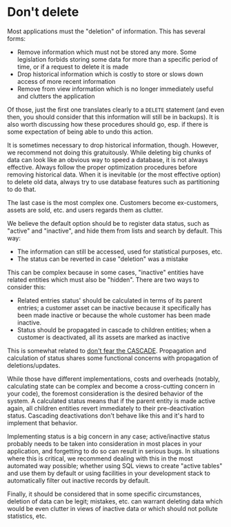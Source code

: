 # Don't delete

Most applications must the "deletion" of information. This has several forms:

* Remove information which must not be stored any more. Some legislation forbids storing some data for more than a specific period of time, or if a request to delete it is made
* Drop historical information which is costly to store or slows down access of more recent information
* Remove from view information which is no longer immediately useful and clutters the application

Of those, just the first one translates clearly to a `DELETE` statement (and even then, you should consider that this information will still be in backups). It is also worth discussing how these procedures should go, esp. if there is some expectation of being able to undo this action.

It is sometimes necessary to drop historical information, though. However, we recommend not doing this gratuitously. While deleting big chunks of data can look like an obvious way to speed a database, it is not always effective. Always follow the proper optimization procedures before removing historical data. When it is inevitable (or the most effective option) to delete old data, always try to use database features such as partitioning to do that.

The last case is the most complex one. Customers become ex-customers, assets are sold, etc. and users regards them as clutter.

We believe the default option should be to register data status, such as "active" and "inactive", and hide them from lists and search by default. This way:

* The information can still be accessed, used for statistical purposes, etc.
* The status can be reverted in case "deletion" was a mistake

This can be complex because in some cases, "inactive" entities have related entities which must also be "hidden". There are two ways to consider this:

* Related entries status' should be calculated in terms of its parent entries; a customer asset can be inactive because it specifically has been made inactive or because the whole customer has been made inactive.
* Status should be propagated in cascade to children entities; when a customer is deactivated, all its assets are marked as inactive
 
This is somewhat related to [don't fear the CASCADE](dont_fear_the_cascade.md). Propagation and calculation of status shares some functional concerns with propagation of deletions/updates.

While those have different implementations, costs and overheads (notably, calculating state can be complex and become a cross-cutting concern in your code), the foremost consideration is the desired behavior of the system. A calculated status means that if the parent entity is made active again, all children entities revert immediately to their pre-deactivation status. Cascading deactivations don't behave like this and it's hard to implement that behavior.

Implementing status is a big concern in any case; active/inactive status probably needs to be taken into consideration in most places in your application, and forgetting to do so can result in serious bugs. In situations where this is critical, we recommend dealing with this in the most automated way possible; whether using SQL views to create "active tables" and use them by default or using facilities in your development stack to automatically filter out inactive records by default.

Finally, it should be considered that in some specific circumstances, deletion of data can be legit; mistakes, etc. can warrant deleting data which would be even clutter in views of inactive data or which should not pollute statistics, etc.
